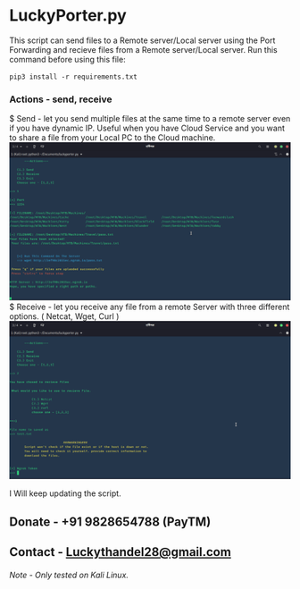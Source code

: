 # LuckyPorter.py
This script can send files to a Remote server/Local server using the Port Forwarding and recieve files from a Remote server/Local server. 
Run this command before using this file:
```
pip3 install -r requirements.txt
```
### Actions - send, receive

$ Send - let you send multiple files at the same time to a remote server even if you have dynamic IP. Useful when you have Cloud Service and you want to share a file from your Local PC to the Cloud machine.
![Send Image 1](https://github.com/luckythandel/luckyporter/blob/master/Screenshots/Send.png)
$ Receive - let you receive any file from a remote Server with three different options. ( Netcat, Wget, Curl )
![Receive Image 1](https://github.com/luckythandel/luckyporter/blob/master/Screenshots/receive.png)


I Will keep updating the script. 
## Donate - +91 9828654788 (PayTM)
## Contact - Luckythandel28@gmail.com
###### Note - Only tested on Kali Linux.
